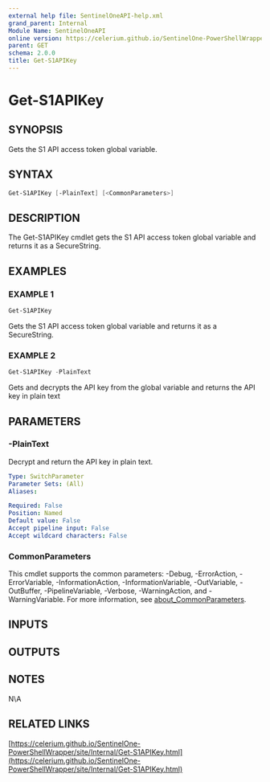 ```yaml
---
external help file: SentinelOneAPI-help.xml
grand_parent: Internal
Module Name: SentinelOneAPI
online version: https://celerium.github.io/SentinelOne-PowerShellWrapper/site/Internal/Get-S1APIKey.html
parent: GET
schema: 2.0.0
title: Get-S1APIKey
---
```


# Get-S1APIKey

## SYNOPSIS
Gets the S1 API access token global variable.

## SYNTAX

```powershell
Get-S1APIKey [-PlainText] [<CommonParameters>]
```

## DESCRIPTION
The Get-S1APIKey cmdlet gets the S1 API access token global variable and returns it as a SecureString.

## EXAMPLES

### EXAMPLE 1
```powershell
Get-S1APIKey
```

Gets the S1 API access token global variable and returns it as a SecureString.

### EXAMPLE 2
```powershell
Get-S1APIKey -PlainText
```

Gets and decrypts the API key from the global variable and returns the API key in plain text

## PARAMETERS

### -PlainText
Decrypt and return the API key in plain text.

```yaml
Type: SwitchParameter
Parameter Sets: (All)
Aliases:

Required: False
Position: Named
Default value: False
Accept pipeline input: False
Accept wildcard characters: False
```

### CommonParameters
This cmdlet supports the common parameters: -Debug, -ErrorAction, -ErrorVariable, -InformationAction, -InformationVariable, -OutVariable, -OutBuffer, -PipelineVariable, -Verbose, -WarningAction, and -WarningVariable. For more information, see [about_CommonParameters](http://go.microsoft.com/fwlink/?LinkID=113216).

## INPUTS

## OUTPUTS

## NOTES
N\A

## RELATED LINKS

[https://celerium.github.io/SentinelOne-PowerShellWrapper/site/Internal/Get-S1APIKey.html](https://celerium.github.io/SentinelOne-PowerShellWrapper/site/Internal/Get-S1APIKey.html)

